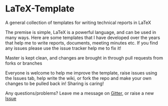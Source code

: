 # LaTeX-Template
A general collection of templates for writing technical reports in LaTeX

The premise is simple, LaTeX is a powerful language, and can be used in many ways.  Here are some templates that I have developed over the years that help me to write reports, documents, meeting minutes etc.  If you find any issues please use the issue tracker help me to fix it!

Master is kept clean, and changes are brought in through pull requests from forks or branches

Everyone is welcome to help me improve the template, raise issues using the Issues tab, help write the wiki, or fork the repo and make your own changes to be pulled back in!  Sharing is caring!

Any questions/problems?  Leave me a message on [Gitter](https://gitter.im/LaTeX-Template/Lobby), or raise a new [Issue](https://github.com/adamrees89/LaTeX-Templates/issues/new)
